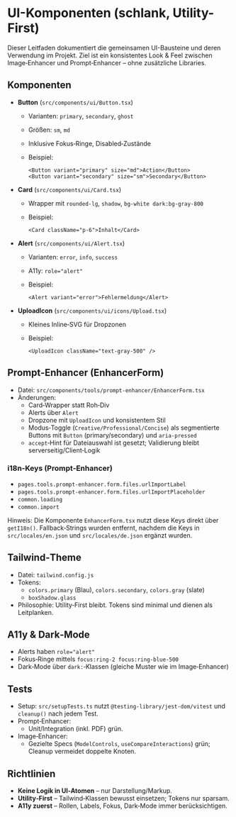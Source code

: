 # UI-Komponenten (schlank, Utility-First)

Dieser Leitfaden dokumentiert die gemeinsamen UI-Bausteine und deren Verwendung im Projekt. Ziel ist ein konsistentes Look & Feel zwischen Image‑Enhancer und Prompt‑Enhancer – ohne zusätzliche Libraries.

## Komponenten

- **Button** (`src/components/ui/Button.tsx`)
  - Varianten: `primary`, `secondary`, `ghost`
  - Größen: `sm`, `md`
  - Inklusive Fokus‑Ringe, Disabled‑Zustände
  - Beispiel:

    ```tsx
    <Button variant="primary" size="md">Action</Button>
    <Button variant="secondary" size="sm">Secondary</Button>
    ```

- **Card** (`src/components/ui/Card.tsx`)
  - Wrapper mit `rounded-lg`, `shadow`, `bg-white dark:bg-gray-800`
  - Beispiel:

    ```tsx
    <Card className="p-6">Inhalt</Card>
    ```

- **Alert** (`src/components/ui/Alert.tsx`)
  - Varianten: `error`, `info`, `success`
  - A11y: `role="alert"`
  - Beispiel:

    ```tsx
    <Alert variant="error">Fehlermeldung</Alert>
    ```

- **UploadIcon** (`src/components/ui/icons/Upload.tsx`)
  - Kleines Inline‑SVG für Dropzonen
  - Beispiel:

    ```tsx
    <UploadIcon className="text-gray-500" />
    ```

## Prompt‑Enhancer (EnhancerForm)

- Datei: `src/components/tools/prompt-enhancer/EnhancerForm.tsx`
- Änderungen:
  - Card‑Wrapper statt Roh‑Div
  - Alerts über `Alert`
  - Dropzone mit `UploadIcon` und konsistentem Stil
  - Modus‑Toggle (`Creative/Professional/Concise`) als segmentierte Buttons mit `Button` (primary/secondary) und `aria-pressed`
  - `accept`‑Hint für Dateiauswahl ist gesetzt; Validierung bleibt serverseitig/Client‑Logik

### i18n‑Keys (Prompt‑Enhancer)

- `pages.tools.prompt-enhancer.form.files.urlImportLabel`
- `pages.tools.prompt-enhancer.form.files.urlImportPlaceholder`
- `common.loading`
- `common.import`

Hinweis: Die Komponente `EnhancerForm.tsx` nutzt diese Keys direkt über `getI18n()`. Fallback‑Strings wurden entfernt, nachdem die Keys in `src/locales/en.json` und `src/locales/de.json` ergänzt wurden.

## Tailwind‑Theme

- Datei: `tailwind.config.js`
- Tokens:
  - `colors.primary` (Blau), `colors.secondary`, `colors.gray` (slate)
  - `boxShadow.glass`
- Philosophie: Utility‑First bleibt. Tokens sind minimal und dienen als Leitplanken.

## A11y & Dark‑Mode

- Alerts haben `role="alert"`
- Fokus‑Ringe mittels `focus:ring-2 focus:ring-blue-500`
- Dark‑Mode über `dark:`‑Klassen (gleiche Muster wie im Image‑Enhancer)

## Tests

- Setup: `src/setupTests.ts` nutzt `@testing-library/jest-dom/vitest` und `cleanup()` nach jedem Test.
- Prompt‑Enhancer:
  - Unit/Integration (inkl. PDF) grün.
- Image‑Enhancer:
  - Gezielte Specs (`ModelControls`, `useCompareInteractions`) grün; Cleanup vermeidet doppelte Knoten.

## Richtlinien

- **Keine Logik in UI‑Atomen** – nur Darstellung/Markup.
- **Utility‑First** – Tailwind‑Klassen bewusst einsetzen; Tokens nur sparsam.
- **A11y zuerst** – Rollen, Labels, Fokus, Dark‑Mode immer berücksichtigen.
